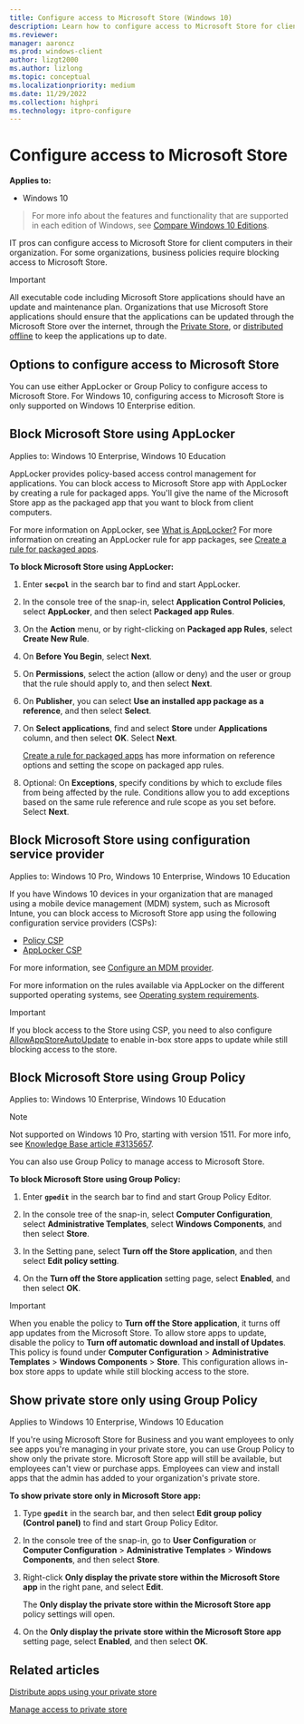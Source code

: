 ```yaml
---
title: Configure access to Microsoft Store (Windows 10)
description: Learn how to configure access to Microsoft Store for client computers and mobile devices in your organization.
ms.reviewer: 
manager: aaroncz
ms.prod: windows-client
author: lizgt2000
ms.author: lizlong
ms.topic: conceptual
ms.localizationpriority: medium
ms.date: 11/29/2022
ms.collection: highpri
ms.technology: itpro-configure
---
```


# Configure access to Microsoft Store

**Applies to:**

- Windows 10

>For more info about the features and functionality that are supported in each edition of Windows, see [Compare Windows 10 Editions](https://www.microsoft.com/WindowsForBusiness/Compare).

IT pros can configure access to Microsoft Store for client computers in their organization. For some organizations, business policies require blocking access to Microsoft Store.

> [!IMPORTANT]
> All executable code including Microsoft Store applications should have an update and maintenance plan.  Organizations that use Microsoft Store applications should ensure that the applications can be updated through the Microsoft Store over the internet, through the [Private Store](/microsoft-store/distribute-apps-from-your-private-store), or [distributed offline](/microsoft-store/distribute-offline-apps) to keep the applications up to date.

## Options to configure access to Microsoft Store

You can use either AppLocker or Group Policy to configure access to Microsoft Store. For Windows 10, configuring access to Microsoft Store is only supported on Windows 10 Enterprise edition.

## Block Microsoft Store using AppLocker

Applies to: Windows 10 Enterprise, Windows 10 Education

AppLocker provides policy-based access control management for applications. You can block access to Microsoft Store app with AppLocker by creating a rule for packaged apps. You'll give the name of the Microsoft Store app as the packaged app that you want to block from client computers.

For more information on AppLocker, see [What is AppLocker?](/windows/device-security/applocker/what-is-applocker) For more information on creating an AppLocker rule for app packages, see [Create a rule for packaged apps](/windows/device-security/applocker/create-a-rule-for-packaged-apps).

**To block Microsoft Store using AppLocker:**

1. Enter **`secpol`** in the search bar to find and start AppLocker.

2. In the console tree of the snap-in, select **Application Control Policies**, select **AppLocker**, and then select **Packaged app Rules**.

3. On the **Action** menu, or by right-clicking on **Packaged app Rules**, select **Create New Rule**.

4. On **Before You Begin**, select **Next**.

5. On **Permissions**, select the action (allow or deny) and the user or group that the rule should apply to, and then select **Next**.

6. On **Publisher**, you can select **Use an installed app package as a reference**, and then select **Select**.

7. On **Select applications**, find and select **Store** under **Applications** column, and then select **OK**. Select **Next**.

    [Create a rule for packaged apps](/windows/device-security/applocker/create-a-rule-for-packaged-apps) has more information on reference options and setting the scope on packaged app rules.

8. Optional: On **Exceptions**, specify conditions by which to exclude files from being affected by the rule. Conditions allow you to add exceptions based on the same rule reference and rule scope as you set before. Select **Next**.

## Block Microsoft Store using configuration service provider

Applies to: Windows 10 Pro, Windows 10 Enterprise, Windows 10 Education

If you have Windows 10 devices in your organization that are managed using a mobile device management (MDM) system, such as Microsoft Intune, you can block access to Microsoft Store app using the following configuration service providers (CSPs):

- [Policy CSP](/windows/client-management/mdm/policy-configuration-service-provider)
- [AppLocker CSP](/windows/client-management/mdm/applocker-csp)

For more information, see [Configure an MDM provider](/microsoft-store/configure-mdm-provider-microsoft-store-for-business).

For more information on the rules available via AppLocker on the different supported operating systems, see [Operating system requirements](/windows/security/threat-protection/windows-defender-application-control/applocker/requirements-to-use-applocker#operating-system-requirements).

> [!IMPORTANT]
> If you block access to the Store using CSP, you need to also configure [AllowAppStoreAutoUpdate](/windows/client-management/mdm/policy-csp-applicationmanagement#applicationmanagement-allowappstoreautoupdate) to enable in-box store apps to update while still blocking access to the store.

## Block Microsoft Store using Group Policy

Applies to: Windows 10 Enterprise, Windows 10 Education

> [!NOTE]
> Not supported on Windows 10 Pro, starting with version 1511. For more info, see [Knowledge Base article #3135657](/troubleshoot/windows-client/group-policy/cannot-disable-microsoft-store).

You can also use Group Policy to manage access to Microsoft Store.

**To block Microsoft Store using Group Policy:**

1. Enter **`gpedit`** in the search bar to find and start Group Policy Editor.

2. In the console tree of the snap-in, select **Computer Configuration**, select **Administrative Templates**, select **Windows Components**, and then select **Store**.

3. In the Setting pane, select **Turn off the Store application**, and then select **Edit policy setting**.

4. On the **Turn off the Store application** setting page, select **Enabled**, and then select **OK**.

> [!IMPORTANT]
> When you enable the policy to **Turn off the Store application**, it turns off app updates from the Microsoft Store. To allow store apps to update, disable the policy to **Turn off automatic download and install of Updates**. This policy is found under **Computer Configuration** > **Administrative Templates** > **Windows Components** > **Store**. This configuration allows in-box store apps to update while still blocking access to the store.

## Show private store only using Group Policy

Applies to Windows 10 Enterprise, Windows 10 Education

If you're using Microsoft Store for Business and you want employees to only see apps you're managing in your private store, you can use Group Policy to show only the private store. Microsoft Store app will still be available, but employees can't view or purchase apps. Employees can view and install apps that the admin has added to your organization's private store.

**To show private store only in Microsoft Store app:**

1. Type **`gpedit`** in the search bar, and then select **Edit group policy (Control panel)** to find and start Group Policy Editor.

2. In the console tree of the snap-in, go to **User Configuration** or **Computer Configuration** > **Administrative Templates** > **Windows Components**, and then select **Store**.

3. Right-click **Only display the private store within the Microsoft Store app** in the right pane, and select **Edit**.

    The **Only display the private store within the Microsoft Store app** policy settings will open.

4. On the **Only display the private store within the Microsoft Store app** setting page, select **Enabled**, and then select **OK**.

## Related articles

[Distribute apps using your private store](/microsoft-store/distribute-apps-from-your-private-store)

[Manage access to private store](/microsoft-store/manage-access-to-private-store)
